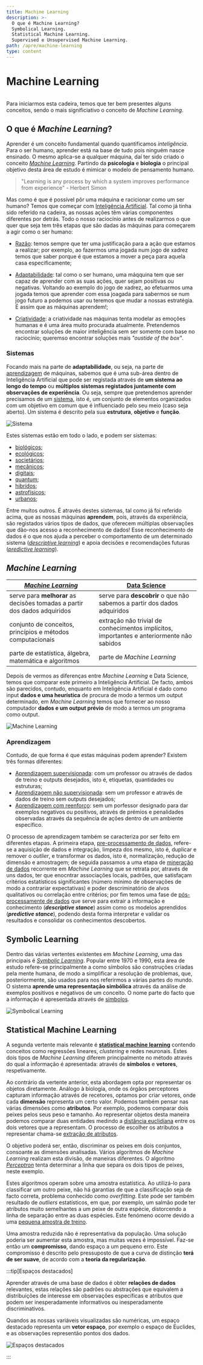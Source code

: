 ```yaml
---
title: Machine Learning
description: >-
  O que é Machine Learning?
  Symbolical Learning.
  Statistical Machine Learning.
  Supervised e Unsupervised Machine Learning.
path: /apre/machine-learning
type: content
---
```


# Machine Learning

```toc

```

Para iniciarmos esta cadeira, temos que ter bem presentes alguns conceitos, sendo o mais significiativo o conceito de _Machine Learning_.

## O que é _Machine Learning_?

Aprender é um conceito fundamental quando quantificamos _inteligência_. Para o ser humano, aprender está na base de tudo pois ninguém nasce ensinado. O mesmo aplica-se a qualquer máquina, daí ter sido criado o conceito [_Machine Learning_](color:pink). Partindo da **psicologia** e **biologia** o principal objetivo desta área de estudo é mimicar o modelo de pensamento humano.

> "Learning is any process by which a system improves performance from experience"  - Herbert Simon

Mas como é que é possível pôr uma máquina e racicionar como um ser humano? Temos que começar com [Inteligência Artificial](color:pink). Tal como já tinha sido referido na cadeira, as nossas ações têm várias componentes diferentes por detrás. Todo o nosso raciocínio antes de realizarmos o que quer que seja tem três etapas que são dadas às máquinas para começarem a agir como o ser humano:

- [Razão](color:orange): temos sempre que ter uma justificação para a ação que estamos a realizar; por exemplo, ao fazermos uma jogada num jogo de xadrez temos que saber porque é que estamos a mover a peça para aquela casa especificamente;

- [Adaptabilidade](color:orange): tal como o ser humano, uma máqquina tem que ser capaz de aprender com as suas ações, quer sejam positivas ou negativas. Voltando ao exemplo do jogo de xadrez, ao efetuarmos uma jogada temos que aprender com essa joagada para sabermos se num jogo futuro a podemos usar ou teremos que mudar a nossas estratégia. É assim que as máquinas aprendem!;

- [Criatividade](color:orange): a criatividade nas máquinas tenta modelar as emoções humanas e é uma área muito procurada atualmente. Pretendemos encontrar soluções de maior inteligência sem ser somente com base no raciocínio; queremso encontrar soluções mais _"oustide of the box"_.

### Sistemas

Focando mais na parte de **adaptabilidade**, ou seja, na parte de [aprendizagem](color:pink) de máquinas, sabemos que é uma sub-área dentro de Inteligência Artificial que pode ser registada através de **um sistema ao longo do tempo** ou **múltiplos sistemas registados juntamente com observações de experiência**. Ou seja, sempre que pretendemos aprender precisamos de um [sistema](color:pink), isto é, um conjunto de elementos organizados com um objetivo em comum que é influenciado pelo seu meio (caso seja aberto). Um sistema é descrito pela sua **estrutura**, **objetivo** e **função**.

![Sistema](./assets/0001-sistema.png#dark=3)

Estes sistemas estão em todo o lado, e podem ser sistemas:

- [biológicos](color:orange);
- [ecológicos](color:orange);
- [societários](color:orange);
- [mecânicos](color:orange);
- [digitais](color:orange);
- [quantum](color:orange);
- [hibrídos](color:orange);
- [astrofísicos](color:orange);
- [urbanos](color:orange);

Entre muitos outros. É através destes sistemas, tal como já foi referido acima, que as nossas máquinas **aprendem**, pois, através da experiência, são registados vários tipos de dados, que oferecem múltiplas observações que dão-nos acesso a reconhecimento de dados! Esse reconhecimento de dados é o que nos ajuda a perceber o comportamento de um determinado sistema ([_descriptive learning_](color:pink)) e apoia decisões e recomendações futuras ([_predictive learning_](color:pink)).

## _Machine Learning_

| [**_Machine Learning_**](color:pink) | [**Data Science**](color:orange) |
| ------------------------------------- | ---------------------------------------- |
| serve para **melhorar** as decisões tomadas a partir dos dados adquiridos | serve para **descobrir** o que não sabemos a partir dos dados adquiridos          |
| conjunto de conceitos, princípios e métodos computacionais|  extração não trivial de conhecimentos implícitos, importantes e anteriormente não sabidos|
| parte de estatística, álgebra, matemática e algoritmos| parte de _Machine Learning_   |

Depois de vermos as diferenças entre _Machine Learning_ e Data Science, temos que comparar este primeiro a Inteligência Artificial. De facto, ambos são parecidos, contudo, enquanto em Inteligência Artificial é dado como input **dados e uma heurística** de procura de modo a termos um output determinado, em _Machine Learning_ temos que fornecer ao nosso computador **dados e um output prévio** de modo a termos um programa como output.

![Machine Learning](./assets/0001-ml.png#dark=3)

### Aprendizagem

Contudo, de que forma é que estas máquinas podem aprender? Existem três formas diferentes:

  - [Aprendizagem supervisionada](color:orange): com um professor ou através de dados de treino e outputs desejados, isto é, etiquetas, quantidades ou estruturas;
  - [Aprendizagem não supervisionada](color:orange): sem um professor e através de dados de treino sem outputs desejados;
  - [Aprendizagem com reenforço](color:orange): sem um porfessor designado para dar exemplos negativos ou positivos, através de prémios e penalidades observadas através da sequência de ações dentro de um ambiente específico.

O processo de aprendizagem também se caracteriza por ser feito em diferentes etapas. A primeira etapa, [pre-processamento de dados](color:pink), refere-se a aquisição de dados e integração, limpeza dos mesmo, isto é, duplicar e remover o _outlier_, e transformar os dados, isto é, normalização, redução de dimensão e amostragem; de seguida passamos a uma etapa de [mineração de dados](color:pink) recorrente em _Machine Learning_ que se retrata por, através de uns dados, ter que enocntrar associações locais, padrões, que satisfaçam critérios estatísticos significantes (número mínimo de observações de modo a contrariar expectativas) e poder descriminatório de alvos qualitativos ou correlação entre critérios; por fim temos uma fase de [pós-processamente de dados](color:pink) que serve para extrair a informação e conhecimento (**_descriptive stance_**) assim como os modelos aprendidos (**_predictive stance_**), podendo desta forma interpretar e validar os resultados e consolidar os conhecimentos descobertos.

## Symbolic Learning

Dentro das várias vertentes existentes em _Machine Learning_, uma das principais é [_Symbolic Learning_](color:pink). Popular entre 1970 e 1990, esta área de estudo refere-se principalmente a como símbolos são construções criadas pela mente humana, de modo a simplificar a resolução de problemas, que, posteriormente, são usados para nos referirmos a várias partes do mundo. O sistema **aprende uma representação simbólica** através da análise de exemplos positivos e negativos de um conceito. O nome parte do facto que a informação é apresentada através de [símbolos](color:orange).

![Symbolical Learning](./assets/0001-symbolic-learning.png#dark=2)


## Statistical Machine Learning

 A segunda vertente mais relevante é [**statistical machine learning**](color:pink) contendo conceitos como regressões lineares, _clustering_ e redes neuronais. Estes dois tipos de _Machine Learning_ diferem principalmente no método através do qual a informação é apresentada: através de **símbolos** e **vetores**, respetivamente.

Ao contrário da vertente anterior, esta abordagem opta por representar os objetos diretamente. Análogo à biologia, onde os órgãos perceptores capturam informação através de recetores, optamos por criar vetores, onde cada **dimensão** representa um certo valor. Podemos também pensar nas várias dimensões como **atributos**. Por exemplo, podemos comparar dois peixes pelos seus peso e tamanho. Ao representar objetos desta maneira podemos comparar duas entidades medindo a [distância euclidiana](color:pink) entre os dois vetores que a representam. O processo de escolher os atributos a representar chama-se [extração de atributos](color:pink).

O objetivo poderá ser, então, discriminar os peixes em dois conjuntos, consoante as dimensões analisadas. Vários algoritmos de _Machine Learning_ realizam esta divisão, de maneiras diferentes. O algoritmo [_Perceptron_](color:orange) tenta determinar a linha que separa os dois tipos de peixes, neste exemplo.

Estes algoritmos operam sobre uma amostra estatística. Ao utilizá-lo para classificar um outro peixe, não há garantias de que a classificação seja de facto correta, problema conhecido como _overfitting_. Este pode ser também resultado de _outliers_ estatísticos, em que, por exemplo, um salmão pode ter atributos muito semelhantes a um peixe de outra espécie, distorcendo a linha de separação entre as duas espécies. Este fenómeno ocorre devido a uma [pequena amostra de treino](color:pink).

Uma amostra reduzida não é representativa da população. Uma solução poderia ser aumentar esta amostra, mas muitas vezes é impossível. Faz-se então um **compromisso**, dando espaço a um pequeno erro. Este compromisso é descrito pelo pressuposto de que a curva de distinção **terá de ser suave**, de acordo com a **teoria da regularização**.

:::tip[Espaços destacados]

Aprender através de uma base de dados é obter **relações de dados** relevantes, estas relações são padrões ou abstrações que equivalem a distribuições de interesse em observações específicas e atributos que podem ser inesperadamente informativos ou inesperadamente discriminativos.

Quandos as nossas variáveis visualizadas são numéricas, um espaço destacado representa um **vetor espaço**, por exemplo o espaço de Euclides, e as observações representão pontos dos dados.

![Espaços destacados](./assets/0001-espaços.png#dark=3)

:::